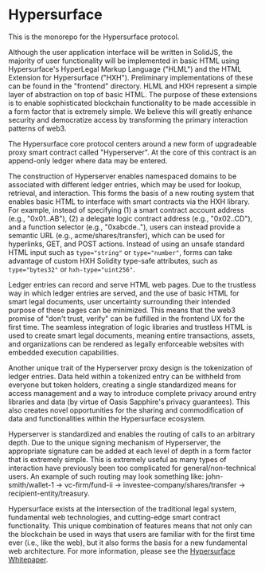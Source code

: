 # Hypersurface

This is the monorepo for the Hypersurface protocol.

Although the user application interface will be written in SolidJS, the majority of user functionality will be implemented in basic HTML using Hypersurface's HyperLegal Markup Language ("HLML") and the HTML Extension for Hypersurface ("HXH"). Preliminary implementations of these can be found in the "frontend" directory. HLML and HXH represent a simple layer of abstraction on top of basic HTML. The purpose of these extensions is to enable sophisticated blockchain functionality to be made accessible in a form factor that is extremely simple. We believe this will greatly enhance security and democratize access by transforming the primary interaction patterns of web3.

The Hypersurface core protocol centers around a new form of upgradeable proxy smart contract called "Hyperserver". At the core of this contract is an append-only ledger where data may be entered.

The construction of Hyperserver enables namespaced domains to be associated with different ledger entries, which may be used for lookup, retrieval, and interaction. This forms the basis of a new routing system that enables basic HTML to interface with smart contracts via the HXH library. For example, instead of specifying (1) a smart contract account address (e.g., "0x01..AB"), (2) a delegate logic contract address (e.g., "0x02..CD"), and a function selector (e.g., "0xabcde.."), users can instead provide a semantic URL (e.g., acme/shares/transfer), which can be used for hyperlinks, GET, and POST actions. Instead of using an unsafe standard HTML input such as `type="string"` or `type="number"`, forms can take advantage of custom HXH Solidity type-safe attributes, such as `type="bytes32"` or `hxh-type="uint256"`.

Ledger entries can record and serve HTML web pages. Due to the trustless way in which ledger entries are served, and the use of basic HTML for smart legal documents, user uncertainty surrounding their intended purpose of these pages can be minimized. This means that the web3 promise of "don't trust, verify" can be fulfilled in the frontend UX for the first time. The seamless integration of logic libraries and trustless HTML is used to create smart legal documents, meaning entire transactions, assets, and organizations can be rendered as legally enforceable websites with embedded execution capabilities.

Another unique trait of the Hyperserver proxy design is the tokenization of ledger entries. Data held within a tokenized entry can be withheld from everyone but token holders, creating a single standardized means for access management and a way to introduce complete privacy around entry libraries and data (by virtue of Oasis Sapphire's privacy guarantees). This also creates novel opportunities for the sharing and commodification of data and functionalities within the Hypersurface ecosystem.

Hyperserver is standardized and enables the routing of calls to an arbitrary depth. Due to the unique signing mechanism of Hyperserver, the appropriate signature can be added at each level of depth in a form factor that is extremely simple. This is extremely useful as many types of interaction have previously been too complicated for general/non-technical users. An example of such routing may look something like: john-smith/wallet-1 -> vc-firm/fund-ii -> investee-company/shares/transfer -> recipient-entity/treasury.

Hypersurface exists at the intersection of the traditional legal system, fundamental web technologies, and cutting-edge smart contract functionality. This unique combination of features means that not only can the blockchain be used in ways that users are familiar with for the first time ever (i.e., like the web), but it also forms the basis for a new fundamental web architecture. For more information, please see the [Hypersurface Whitepaper](https://github.com/hypersurface-protocol/whitepaper).